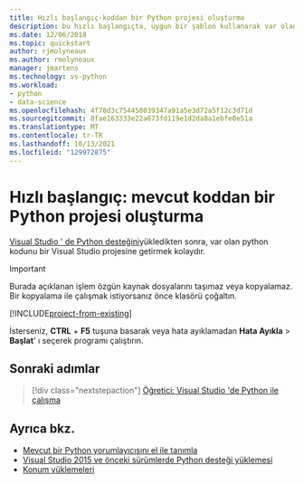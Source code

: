 ```yaml
---
title: Hızlı başlangıç-koddan bir Python projesi oluşturma
description: bu hızlı başlangıçta, uygun bir şablon kullanarak var olan bir klasörden Python için bir Visual Studio projesi oluşturacaksınız.
ms.date: 12/06/2018
ms.topic: quickstart
author: rjmolyneaux
ms.author: rmolyneaux
manager: jmartens
ms.technology: vs-python
ms.workload:
- python
- data-science
ms.openlocfilehash: 4f78d3c754458039347a91a5e3d72a5f12c3d71d
ms.sourcegitcommit: 8fae163333e22a673fd119e1d2da8a1ebfe0e51a
ms.translationtype: MT
ms.contentlocale: tr-TR
ms.lasthandoff: 10/13/2021
ms.locfileid: "129972875"
---
```

# <a name="quickstart-create-a-python-project-from-existing-code"></a>Hızlı başlangıç: mevcut koddan bir Python projesi oluşturma

[Visual Studio ' de Python desteğini](installing-python-support-in-visual-studio.md)yükledikten sonra, var olan python kodunu bir Visual Studio projesine getirmek kolaydır.

> [!Important]
> Burada açıklanan işlem özgün kaynak dosyalarını taşımaz veya kopyalamaz. Bir kopyalama ile çalışmak istiyorsanız önce klasörü çoğaltın.

[!INCLUDE[project-from-existing](includes/project-from-existing.md)]

İsterseniz, **CTRL** + **F5** tuşuna basarak veya hata ayıklamadan **Hata Ayıkla**  >  **Başlat**' ı seçerek programı çalıştırın.

## <a name="next-steps"></a>Sonraki adımlar

> [!div class="nextstepaction"]
> [Öğretici: Visual Studio 'de Python ile çalışma](tutorial-working-with-python-in-visual-studio-step-01-create-project.md)

## <a name="see-also"></a>Ayrıca bkz.

- [Mevcut bir Python yorumlayıcısını el ile tanımla](managing-python-environments-in-visual-studio.md#manually-identify-an-existing-environment)
- [Visual Studio 2015 ve önceki sürümlerde Python desteği yüklemesi](installing-python-support-in-visual-studio.md)
- [Konum yüklemeleri](installing-python-support-in-visual-studio.md#install-locations)
